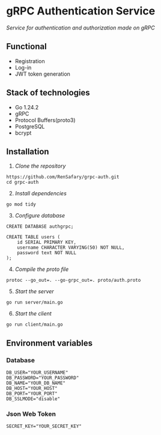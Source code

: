 # gRPC Authentication Service

_Service for authentication and authorization made on gRPC_

## Functional

* Registration
* Log-in
* JWT token generation

## Stack of technologies

* Go 1.24.2
* gRPC
* Protocol Buffers(proto3)
* PostgreSQL
* bcrypt

## Installation

1. _Clone the repository_

```
https://github.com/RenSafary/grpc-auth.git
cd grpc-auth
```
2. _Install dependencies_
```
go mod tidy
```
3. _Сonfigure database_
```
CREATE DATABASE authgrpc;

CREATE TABLE users (
    id SERIAL PRIMARY KEY,
    username CHARACTER VARYING(50) NOT NULL,
    password text NOT NULL
);
```
4. _Compile the proto file_
```
protoc --go_out=. --go-grpc_out=. proto/auth.proto
```
5. _Start the server_
```
go run server/main.go
```
6. _Start the client_
```
go run client/main.go
```

## Environment variables

### Database
```
DB_USER="YOUR_USERNAME"
DB_PASSWORD="YOUR_PASSWORD"
DB_NAME="YOUR_DB_NAME"
DB_HOST="YOUR_HOST" 
DB_PORT="YOUR_PORT" 
DB_SSLMODE="disable"
```

### Json Web Token
```
SECRET_KEY="YOUR_SECRET_KEY"
```